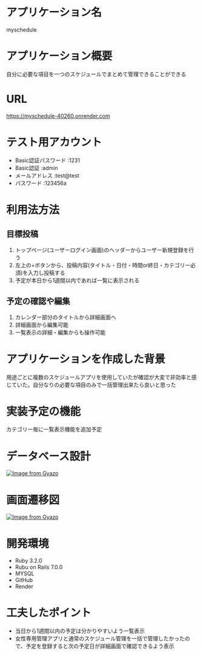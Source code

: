 # アプリケーション名
myschedule

# アプリケーション概要
自分に必要な項目を一つのスケジュールでまとめて管理できることができる

# URL
https://myschedule-40260.onrender.com

# テスト用アカウント
- Basic認証パスワード :1231
- Basic認証 :admin
- メールアドレス :test@test
- パスワード :123456a

# 利用法方法
## 目標投稿
1. トップページ(ユーザーログイン画面)のヘッダーからユーザー新規登録を行う
1. 左上の+ボタンから、投稿内容(タイトル・日付・時間or終日・カテゴリー必須)を入力し投稿する
1. 予定が本日から1週間以内であれば一覧に表示される

## 予定の確認や編集
1. カレンダー部分のタイトルから詳細画面へ
1. 詳細画面から編集可能
1. 一覧表示の詳細・編集からも操作可能

# アプリケーションを作成した背景
用途ごとに複数のスケジュールアプリを使用していたが確認が大変で非効率と感じていた。自分なりの必要な項目のみで一括管理出来たら良いと思った

# 実装予定の機能
カテゴリー毎に一覧表示機能を追加予定

# データベース設計
[![Image from Gyazo](https://i.gyazo.com/75e300ee8d5598864393d174262dc979.png)](https://gyazo.com/75e300ee8d5598864393d174262dc979)

# 画面遷移図
[![Image from Gyazo](https://i.gyazo.com/c528cf7434c7c42030211e664d04f52b.png)](https://gyazo.com/c528cf7434c7c42030211e664d04f52b)

# 開発環境
- Ruby 3.2.0
- Rubu on Rails 7.0.0
- MYSQL
- GitHub
- Render

# 工夫したポイント
- 当日から1週間以内の予定は分かりやすいよう一覧表示
- 女性専用管理アプリと通常のスケジュール管理を一括で管理したかったので、予定を登録すると次の予定日が詳細画面で確認できるよう表示
